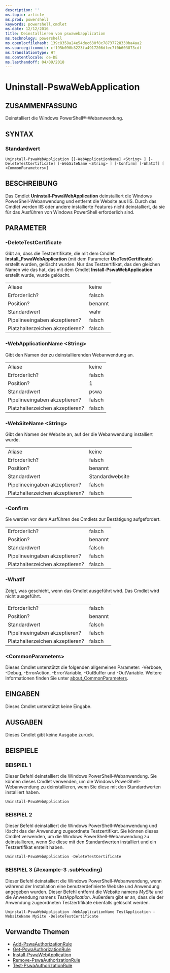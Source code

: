 ```yaml
---
description: ''
ms.topic: article
ms.prod: powershell
keywords: powershell,cmdlet
ms.date: 12/12/2016
title: Deinstallieren von pswawebapplication
ms.technology: powershell
ms.openlocfilehash: 139c8358a24e54dec630f8c78737728330ba4aa2
ms.sourcegitcommit: cf195b090b3223fa4917206dfec7f0b603873cdf
ms.translationtype: HT
ms.contentlocale: de-DE
ms.lasthandoff: 04/09/2018
---
```

# <a name="uninstall-pswawebapplication"></a>Uninstall-PswaWebApplication

## <a name="synopsis"></a>ZUSAMMENFASSUNG

Deinstalliert die Windows PowerShell®-Webanwendung.

## <a name="syntax"></a>SYNTAX

### <a name="default"></a>Standardwert
```
Uninstall-PswaWebApplication [[-WebApplicationName] <String> ] [-DeleteTestCertificate] [-WebSiteName <String> ] [-Confirm] [-WhatIf] [ <CommonParameters>]
```

## <a name="description"></a>BESCHREIBUNG

Das Cmdlet **Uninstall-PswaWebApplication** deinstalliert die Windows PowerShell-Webanwendung und entfernt die Website aus IIS. Durch das Cmdlet werden IIS oder andere installierte Features nicht deinstalliert, da sie für das Ausführen von Windows PowerShell erforderlich sind.

## <a name="parameters"></a>PARAMETER

### <a name="-deletetestcertificate"></a>-DeleteTestCertificate

Gibt an, dass die Testzertifikate, die mit dem Cmdlet **Install\_PswaWebApplication** (mit dem Parameter **UseTestCertificate**) erstellt wurden, gelöscht wurden.
Nur das Testzertifikat, das den gleichen Namen wie das hat, das mit dem Cmdlet **Install-PswaWebApplication** erstellt wurde, wurde gelöscht.

|||
|-|-|
| Aliase                              | keine                                 |
| Erforderlich?                            | falsch                                |
| Position?                            | benannt                                |
| Standardwert                        | wahr                                 |
| Pipelineeingaben akzeptieren?               | falsch                                |
| Platzhalterzeichen akzeptieren?          | falsch                                |

### <a name="-webapplicationname-ltstringgt"></a>-WebApplicationName &lt;String&gt;

Gibt den Namen der zu deinstallierenden Webanwendung an.

|||
|-|-|
| Aliase                              | keine                                 |
| Erforderlich?                            | falsch                                |
| Position?                            | 1                                    |
| Standardwert                        | pswa                                 |
| Pipelineeingaben akzeptieren?               | falsch                                |
| Platzhalterzeichen akzeptieren?          | falsch                                |

### <a name="-websitename-ltstringgt"></a>-WebSiteName &lt;String&gt;

Gibt den Namen der Website an, auf der die Webanwendung installiert wurde.

|||
|-|-|
| Aliase                              | keine                                 |
| Erforderlich?                            | falsch                                |
| Position?                            | benannt                                |
| Standardwert                        | Standardwebsite                     |
| Pipelineeingaben akzeptieren?               | falsch                                |
| Platzhalterzeichen akzeptieren?          | falsch                                |

### <a name="-confirm"></a>-Confirm

Sie werden vor dem Ausführen des Cmdlets zur Bestätigung aufgefordert.

|||
|-|-|
| Erforderlich?                            | falsch                                |
| Position?                            | benannt                                |
| Standardwert                        | falsch                                |
| Pipelineeingaben akzeptieren?               | falsch                                |
| Platzhalterzeichen akzeptieren?          | falsch                                |

### <a name="-whatif"></a>-WhatIf

Zeigt, was geschieht, wenn das Cmdlet ausgeführt wird.
Das Cmdlet wird nicht ausgeführt.

|||
|-|-|
| Erforderlich?                            | falsch                                |
| Position?                            | benannt                                |
| Standardwert                        | falsch                                |
| Pipelineeingaben akzeptieren?               | falsch                                |
| Platzhalterzeichen akzeptieren?          | falsch                                |

### <a name="ltcommonparametersgt"></a>&lt;CommonParameters&gt;

Dieses Cmdlet unterstützt die folgenden allgemeinen Parameter: -Verbose, -Debug, -ErrorAction, -ErrorVariable, -OutBuffer und -OutVariable.
Weitere Informationen finden Sie unter [about_CommonParameters](http://go.microsoft.com/fwlink/p/?LinkID=113216).

## <a name="inputs"></a>EINGABEN

Dieses Cmdlet unterstützt keine Eingabe.

## <a name="outputs"></a>AUSGABEN

Dieses Cmdlet gibt keine Ausgabe zurück.

## <a name="examples"></a>BEISPIELE

### <a name="example-1"></a>BEISPIEL 1

Dieser Befehl deinstalliert die Windows PowerShell-Webanwendung.
Sie können dieses Cmdlet verwenden, um die Windows PowerShell-Webanwendung zu deinstallieren, wenn Sie diese mit den Standardwerten installiert haben.

```PowerShell
Uninstall-PswaWebApplication
```

### <a name="example-2"></a>BEISPIEL 2

Dieser Befehl deinstalliert die Windows PowerShell-Webanwendung und löscht das der Anwendung zugeordnete Testzertifikat.
Sie können dieses Cmdlet verwenden, um die Windows PowerShell-Webanwendung zu deinstallieren, wenn Sie diese mit den Standardwerten installiert und ein Testzertifikat erstellt haben.

```PowerShell
Uninstall-PswaWebApplication -DeleteTestCertificate
```

### <a name="example-3-example-3-subheading"></a>BEISPIEL 3 {#example-3 .subHeading}

Dieser Befehl deinstalliert die Windows PowerShell-Webanwendung, wenn während der Installation eine benutzerdefinierte Website und Anwendung angegeben wurden.
Dieser Befehl entfernt die Website namens *MySite* und die Anwendung namens *TestApplication*. Außerdem gibt er an, dass die der Anwendung zugeordneten Testzertifikate ebenfalls gelöscht werden.

```
Uninstall-PswaWebApplication -WebApplicationName TestApplication -WebsiteName MySite -DeleteTestCertificate
```

## <a name="related-topics"></a>Verwandte Themen

- [Add-PswaAuthorizationRule](add-pswaauthorizationrule.md)
- [Get-PswaAuthorizationRule](get-pswaauthorizationrule.md)
- [Install-PswaWebApplication](install-pswawebapplication.md)
- [Remove-PswaAuthorizationRule](remove-pswaauthorizationrule.md)
- [Test-PswaAuthorizationRule](test-pswaauthorizationrule.md)